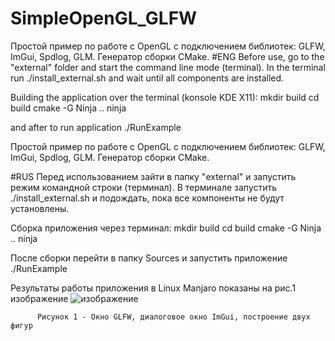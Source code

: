 # SimpleOpenGL_GLFW
Простой пример по работе с OpenGL с подключением библиотек: GLFW, ImGui, Spdlog, GLM. Генератор сборки CMake.
#ENG Before use, go to the "external" folder and start the command line mode (terminal). In the terminal run ./install_external.sh and wait until all components are installed.

Building the application over the terminal (konsole KDE X11): mkdir build cd build cmake -G Ninja .. ninja

and after to run application ./RunExample

Простой пример по работе с OpenGL с подключением библиотек: GLFW, ImGui, Spdlog, GLM. Генератор сборки CMake.

#RUS Перед использованием зайти в папку "external" и запустить режим командной строки (терминал). В терминале запустить ./install_external.sh и подождать, пока все компоненты не будут установлены.

Сборка приложения через терминал: mkdir build cd build cmake -G Ninja .. ninja

После сборки перейти в папку Sources и запустить приложение ./RunExample

Результаты работы приложения в Linux Manjaro показаны на рис.1 изображение
![изображение](https://github.com/yurovalex/SimpleOpenGL_GLFW/assets/104449428/b53894d9-d3bd-41cd-a210-16f81927b917)

          Рисунок 1 - Окно GLFW, диалоговое окно ImGui, построение двух фигур
